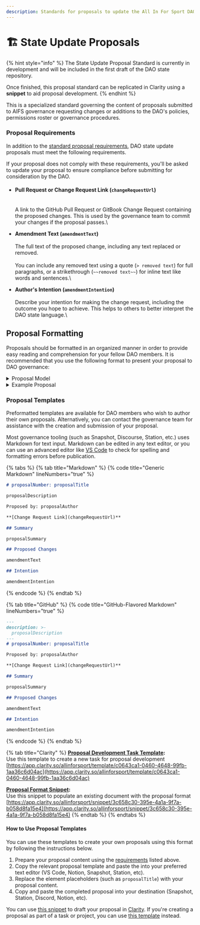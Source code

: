 ```yaml
---
description: Standards for proposals to update the All In For Sport DAO state
---
```


# 🏗 State Update Proposals

{% hint style="info" %}
The State Update Proposal Standard is currently in development and will be included in the first draft of the DAO state repository.

Once finished, this proposal standard can be replicated in Clarity using a **snippet** to aid proposal development.
{% endhint %}

This is a specialized standard governing the content of proposals submitted to AIFS governance requesting changes or additions to the DAO's policies, permissions roster or governance procedures.

### Proposal Requirements <a href="#requirements" id="requirements"></a>

In addition to the [standard proposal requirements](./), DAO state update proposals must meet the following requirements.&#x20;

If your proposal does not comply with these requirements, you'll be asked to update your proposal to ensure compliance before submitting for consideration by the DAO.&#x20;

*   #### Pull Request or Change Request Link (`changeRequestUrl`)

    \
    A link to the GitHub Pull Request or GitBook Change Request containing the proposed changes. This is used by the governance team to commit your changes if the proposal passes.\

* **Amendment Text (`amendmentText`)**\
  \
  The full text of the proposed change, including any text replaced or removed. \
  \
  You can include any removed text using a quote (`> removed text`) for full paragraphs, or a strikethrough (`~~removed text~~`) for inline text like words and sentences.\

* **Author's Intention (`amendmentIntention`)**\
  \
  Describe your intention for making the change request, including the outcome you hope to achieve. This helps to others to better interpret the DAO state language.\


## Proposal Formatting <a href="#format" id="format"></a>

Proposals should be formatted in an organized manner in order to provide easy reading and comprehension for your fellow DAO members. It is recommended that you use the following format to present your proposal to DAO governance:

<details>

<summary>Proposal Model</summary>

## proposalNumber: proposalTitle <a href="#proposalnumber-proposaltitle" id="proposalnumber-proposaltitle"></a>

proposalDescription

Proposed by: proposalAuthor

[**Change Request Link**](https://markdownlivepreview.com/changeRequestUrl)

### Summary <a href="#summary" id="summary"></a>

proposalSummary

### Proposed Changes <a href="#proposed-changes" id="proposed-changes"></a>

amendmentText

### Intention <a href="#intention" id="intention"></a>

amendmentIntention

</details>

<details>

<summary>Example Proposal</summary>

<mark style="color:yellow;">TBD - First state update proposal to be used as example</mark>

</details>

### Proposal Templates <a href="#templates" id="templates"></a>

Preformatted templates are available for DAO members who wish to author their own proposals. Alternatively, you can contact the governance team for assistance with the creation and submission of your proposal.

Most governance tooling (such as Snapshot, Discourse, Station, etc.) uses Markdown for text input. Markdown can be edited in any text editor, or you can use an advanced editor like [VS Code](https://code.visualstudio.com/) to check for spelling and formatting errors before publication.

{% tabs %}
{% tab title="Markdown" %}
{% code title="Generic Markdown" lineNumbers="true" %}
```markdown
# proposalNumber: proposalTitle

proposalDescription

Proposed by: proposalAuthor

**[Change Request Link](changeRequestUrl)**

## Summary

proposalSummary

## Proposed Changes

amendmentText

## Intention

amendmentIntention
```
{% endcode %}
{% endtab %}

{% tab title="GitHub" %}
{% code title="GitHub-Flavored Markdown" lineNumbers="true" %}
```markdown
---
description: >-
  proposalDescription
---
# proposalNumber: proposalTitle

Proposed by: proposalAuthor

**[Change Request Link](changeRequestUrl)**

## Summary

proposalSummary

## Proposed Changes

amendmentText

## Intention

amendmentIntention
```
{% endcode %}
{% endtab %}

{% tab title="Clarity" %}
[**Proposal Development Task Template**](https://app.clarity.so/allinforsport/template/c0643ca1-0460-4648-99fb-1aa36c6d04ac)**:**\
Use this template to create a new task for proposal development\
[https://app.clarity.so/allinforsport/template/c0643ca1-0460-4648-99fb-1aa36c6d04ac](https://app.clarity.so/allinforsport/template/c0643ca1-0460-4648-99fb-1aa36c6d04ac)

[**Proposal Format Snippet**](https://app.clarity.so/allinforsport/snippet/3c658c30-395e-4a1a-9f7a-b058d8fa15e4)**:**\
Use this snippet to populate an existing document with the proposal format\
[https://app.clarity.so/allinforsport/snippet/3c658c30-395e-4a1a-9f7a-b058d8fa15e4](https://app.clarity.so/allinforsport/snippet/3c658c30-395e-4a1a-9f7a-b058d8fa15e4)
{% endtab %}
{% endtabs %}

#### How to Use Proposal Templates

You can use these templates to create your own proposals using this format by following the instructions below.

1. Prepare your proposal content using the [requirements](metagovernance.md#proposal-requirements) listed above.
2. Copy the relevant proposal template and paste the into your preferred text editor (VS Code, Notion, Snapshot, Station, etc).
3. Replace the element placeholders (such as `proposalTitle`) with your proposal content.
4. Copy and paste the completed proposal into your destination (Snapshot, Station, Discord, Notion, etc).

You can use [this snippet](https://app.clarity.so/allinforsport/snippet/3c658c30-395e-4a1a-9f7a-b058d8fa15e4) to draft your proposal in [Clarity](https://app.clarity.so/allinforsport). If you're creating a proposal as part of a task or project, you can use [this template](https://app.clarity.so/allinforsport/template/c0643ca1-0460-4648-99fb-1aa36c6d04ac) instead.
